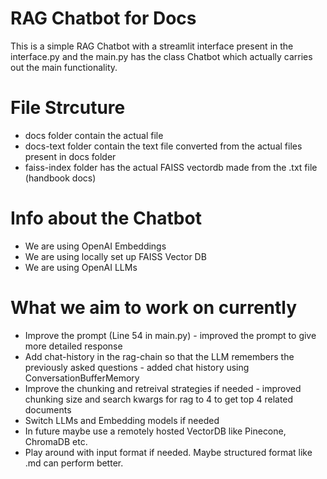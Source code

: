 # RAG Chatbot for Docs
This is a simple RAG Chatbot with a streamlit interface present in the interface.py and the main.py has the class Chatbot which actually carries out the main functionality.

# File Strcuture
- docs folder contain the actual file
- docs-text folder contain the text file converted from the actual files present in docs folder
- faiss-index folder has the actual FAISS vectordb made from the .txt file (handbook docs)

# Info about the Chatbot
- We are using OpenAI Embeddings
- We are using locally set up FAISS Vector DB
- We are using OpenAI LLMs

# What we aim to work on currently
- Improve the prompt (Line 54 in main.py) - improved the prompt to give more detailed response 
- Add chat-history in the rag-chain so that the LLM remembers the previously asked questions - added chat history using ConversationBufferMemory
- Improve the chunking and retreival strategies if needed - improved chunking size and search kwargs for rag to 4 to get top 4 related documents
- Switch LLMs and Embedding models if needed 
- In future maybe use a remotely hosted VectorDB like Pinecone, ChromaDB etc.
- Play around with input format if needed. Maybe structured format like .md can perform better.
